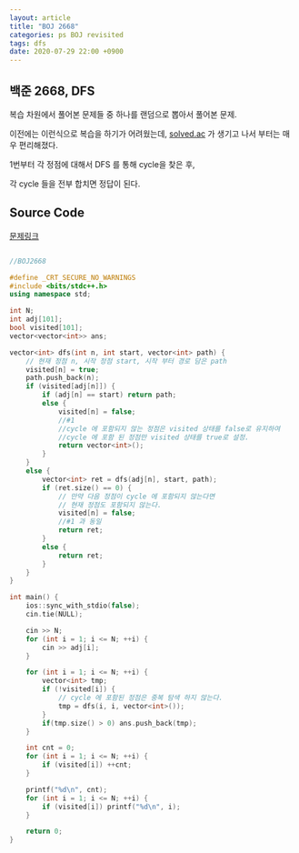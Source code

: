 ```yaml
---
layout: article
title: "BOJ 2668"
categories: ps BOJ revisited 
tags: dfs 
date: 2020-07-29 22:00 +0900
---
```


## 백준 2668, DFS

복습 차원에서 풀어본 문제들 중 하나를 랜덤으로 뽑아서 풀어본 문제.

이전에는 이런식으로 복습을 하기가 어려웠는데, [solved.ac](https://solved.ac) 가 생기고 나서 부터는 매우 편리해졌다.

1번부터 각 정점에 대해서 DFS 를 통해 cycle을 찾은 후,  

각 cycle 들을 전부 합치면 정답이 된다.

## Source Code

[문제링크](http://icpc.me/2668)  

```cpp

//BOJ2668

#define _CRT_SECURE_NO_WARNINGS
#include <bits/stdc++.h>
using namespace std;

int N;
int adj[101];
bool visited[101];
vector<vector<int>> ans;

vector<int> dfs(int n, int start, vector<int> path) {
	// 현재 정점 n, 시작 정점 start, 시작 부터 경로 담은 path
	visited[n] = true;
	path.push_back(n);
	if (visited[adj[n]]) {
		if (adj[n] == start) return path;
		else {
			visited[n] = false;
			//#1
			//cycle 에 포함되지 않는 정점은 visited 상태를 false로 유지하여
			//cycle 에 포함 된 정점만 visited 상태를 true로 설정.
			return vector<int>();
		}
	}
	else {
		vector<int> ret = dfs(adj[n], start, path);
		if (ret.size() == 0) { 
			// 만약 다음 정점이 cycle 에 포함되지 않는다면
			// 현재 정점도 포함되지 않는다.
			visited[n] = false;
			//#1 과 동일
			return ret;
		}
		else {
			return ret;
		}
	}
}

int main() {
	ios::sync_with_stdio(false);
	cin.tie(NULL);

	cin >> N;
	for (int i = 1; i <= N; ++i) {
		cin >> adj[i];
	}

	for (int i = 1; i <= N; ++i) {
		vector<int> tmp;
		if (!visited[i]) {
			// cycle 에 포함된 정점은 중복 탐색 하지 않는다.
			tmp = dfs(i, i, vector<int>());
		}
		if(tmp.size() > 0) ans.push_back(tmp);
	}

	int cnt = 0;
	for (int i = 1; i <= N; ++i) {
		if (visited[i]) ++cnt;
	}

	printf("%d\n", cnt);
	for (int i = 1; i <= N; ++i) {
		if (visited[i]) printf("%d\n", i);
	}

	return 0;
}

```